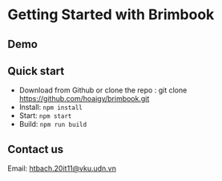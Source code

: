 # Getting Started with Brimbook

## Demo

## Quick start

-   Download from Github or clone the repo : git clone https://github.com/hoaigv/brimbook.git
-   Install: `npm install`
-   Start: `npm start`
-   Build: `npm run build`

## Contact us

Email: htbach.20it11@vku.udn.vn
